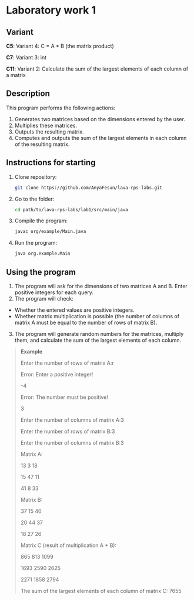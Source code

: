 # Laboratory work 1

## Variant
**C5**: Variant 4: C = A * B (the matrix product)

**C7**: Variant 3: int

**C11**: Variant 2: Calculate the sum of the largest elements of each column of a matrix

## Description
This program performs the following actions:
1. Generates two matrices based on the dimensions entered by the user.
2. Multiplies these matrices.
3. Outputs the resulting matrix.
4. Computes and outputs the sum of the largest elements in each column of the resulting matrix.

## Instructions for starting
1. Clone repository:
   ```bash
   git clone https://github.com/AnyaFesun/lava-rps-labs.git
2. Go to the folder:
    ```bash
   cd path/to/lava-rps-labs/lab1/src/main/java
3. Compile the program:
    ```bash
   javac org/example/Main.java
4. Run the program:
    ```bash
    java org.example.Main

## Using the program
1. The program will ask for the dimensions of two matrices A and B.
   Enter positive integers for each query.
2. The program will check:
* Whether the entered values are positive integers.
* Whether matrix multiplication is possible (the number of columns of matrix A must be equal to the number of rows of matrix B).
3. The program will generate random numbers for the matrices, multiply them, and calculate the sum of the largest elements of each column.
> **Example**
>
> Enter the number of rows of matrix A:r
>
> Error: Enter a positive integer!
> 
> -4
> 
> Error: The number must be positive!
> 
> 3 
> 
> Enter the number of columns of matrix A:3 
> 
> Enter the number of rows of matrix B:3 
> 
> Enter the number of columns of matrix B:3 
> 
> Matrix A:
> 
> 13      3     18 
> 
> 15     47     11 
> 
> 41      8     33 
> 
> Matrix B:
> 
> 37     15     40 
> 
> 20     44     37 
> 
> 18     27     26 
> 
> Matrix C (result of multiplication A * B):
> 
> 865    813   1099 
> 
> 1693   2590   2625 
> 
> 2271   1858   2794 
> 
> The sum of the largest elements of each column of matrix C: 7655

